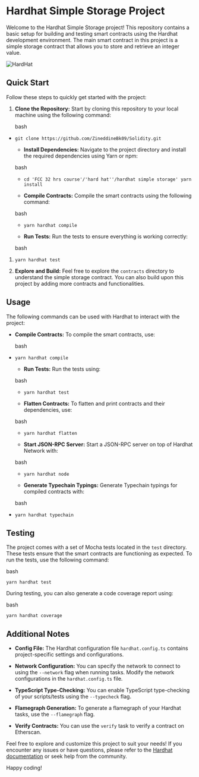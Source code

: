 Hardhat Simple Storage Project
==============================

Welcome to the Hardhat Simple Storage project! This repository contains a basic setup for building and testing smart contracts using the Hardhat development environment. The main smart contract in this project is a simple storage contract that allows you to store and retrieve an integer value.

![HardHat](https://www.solodev.com/file/e367330d-e5a7-11ec-b9ad-0eaef3759f5f/Hardhat-Featured-Image-2d7d004b.png)

Quick Start
-----------

Follow these steps to quickly get started with the project:

1.  **Clone the Repository:** Start by cloning this repository to your local machine using the following command:

    bash

-   `git clone https://github.com/ZineddineBk09/Solidity.git`

    -   **Install Dependencies:** Navigate to the project directory and install the required dependencies using Yarn or npm:

    bash

    -   `cd 'FCC 32 hrs course'/'hard hat''/hardhat simple storage'
    yarn install`

    -   **Compile Contracts:** Compile the smart contracts using the following command:

    bash

    -   `yarn hardhat compile`

    -   **Run Tests:** Run the tests to ensure everything is working correctly:

    bash

1.  `yarn hardhat test`

2.  **Explore and Build:** Feel free to explore the `contracts` directory to understand the simple storage contract. You can also build upon this project by adding more contracts and functionalities.

Usage
-----

The following commands can be used with Hardhat to interact with the project:

-   **Compile Contracts:** To compile the smart contracts, use:

    bash

-   `yarn hardhat compile`

    -   **Run Tests:** Run the tests using:

    bash

    -   `yarn hardhat test`

    -   **Flatten Contracts:** To flatten and print contracts and their dependencies, use:

    bash

    -   `yarn hardhat flatten`

    -   **Start JSON-RPC Server:** Start a JSON-RPC server on top of Hardhat Network with:

    bash

    -   `yarn hardhat node`

    -   **Generate Typechain Typings:** Generate Typechain typings for compiled contracts with:

    bash

-   `yarn hardhat typechain`

Testing
-------

The project comes with a set of Mocha tests located in the `test` directory. These tests ensure that the smart contracts are functioning as expected. To run the tests, use the following command:

bash

`yarn hardhat test`

During testing, you can also generate a code coverage report using:

bash

`yarn hardhat coverage`

Additional Notes
----------------

-   **Config File:** The Hardhat configuration file `hardhat.config.ts` contains project-specific settings and configurations.

-   **Network Configuration:** You can specify the network to connect to using the `--network` flag when running tasks. Modify the network configurations in the `hardhat.config.ts` file.

-   **TypeScript Type-Checking:** You can enable TypeScript type-checking of your scripts/tests using the `--typecheck` flag.

-   **Flamegraph Generation:** To generate a flamegraph of your Hardhat tasks, use the `--flamegraph` flag.

-   **Verify Contracts:** You can use the `verify` task to verify a contract on Etherscan.

Feel free to explore and customize this project to suit your needs! If you encounter any issues or have questions, please refer to the [Hardhat documentation](https://hardhat.org/) or seek help from the community.

Happy coding!
